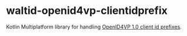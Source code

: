 # waltid-openid4vp-clientidprefix

Kotlin Multiplatform library for handling [OpenID4VP 1.0 client id prefixes](https://openid.net/specs/openid-4-verifiable-presentations-1_0.html#name-defined-client-identifier-p).
